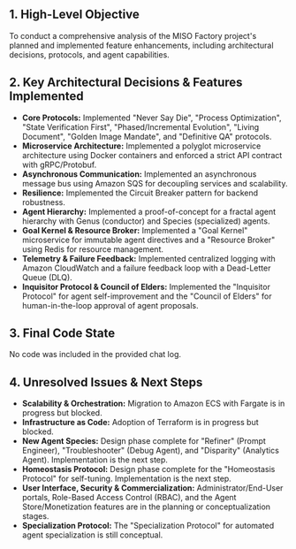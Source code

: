 ## 1. High-Level Objective ##

To conduct a comprehensive analysis of the MISO Factory project's planned and implemented feature enhancements, including architectural decisions, protocols, and agent capabilities.

## 2. Key Architectural Decisions & Features Implemented ##

* **Core Protocols:** Implemented "Never Say Die", "Process Optimization", "State Verification First", "Phased/Incremental Evolution", "Living Document", "Golden Image Mandate", and "Definitive QA" protocols.
* **Microservice Architecture:** Implemented a polyglot microservice architecture using Docker containers and enforced a strict API contract with gRPC/Protobuf.
* **Asynchronous Communication:** Implemented an asynchronous message bus using Amazon SQS for decoupling services and scalability.
* **Resilience:** Implemented the Circuit Breaker pattern for backend robustness.
* **Agent Hierarchy:** Implemented a proof-of-concept for a fractal agent hierarchy with Genus (conductor) and Species (specialized) agents.
* **Goal Kernel & Resource Broker:** Implemented a "Goal Kernel" microservice for immutable agent directives and a "Resource Broker" using Redis for resource management.
* **Telemetry & Failure Feedback:** Implemented centralized logging with Amazon CloudWatch and a failure feedback loop with a Dead-Letter Queue (DLQ).
* **Inquisitor Protocol & Council of Elders:** Implemented the "Inquisitor Protocol" for agent self-improvement and the "Council of Elders" for human-in-the-loop approval of agent proposals.

## 3. Final Code State ##

No code was included in the provided chat log.

## 4. Unresolved Issues & Next Steps ##

* **Scalability & Orchestration:** Migration to Amazon ECS with Fargate is in progress but blocked.
* **Infrastructure as Code:** Adoption of Terraform is in progress but blocked.
* **New Agent Species:** Design phase complete for "Refiner" (Prompt Engineer), "Troubleshooter" (Debug Agent), and "Disparity" (Analytics Agent). Implementation is the next step.
* **Homeostasis Protocol:** Design phase complete for the "Homeostasis Protocol" for self-tuning. Implementation is the next step.
* **User Interface, Security & Commercialization:** Administrator/End-User portals, Role-Based Access Control (RBAC), and the Agent Store/Monetization features are in the planning or conceptualization stages.
* **Specialization Protocol:**  The "Specialization Protocol" for automated agent specialization is still conceptual.
